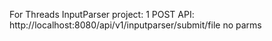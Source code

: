 For Threads InputParser project:
1 POST API: http://localhost:8080/api/v1/inputparser/submit/file
no parms
